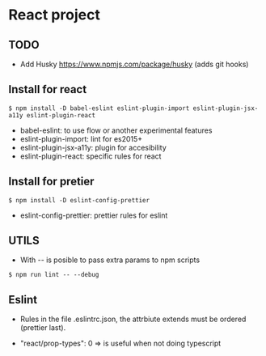 # React project

## TODO

- Add Husky https://www.npmjs.com/package/husky (adds git hooks)

## Install for react

```
$ npm install -D babel-eslint eslint-plugin-import eslint-plugin-jsx-a11y eslint-plugin-react
```

- babel-eslint: to use flow or another experimental features
- eslint-plugin-import: lint for es2015+
- eslint-plugin-jsx-a11y: plugin for accesibility
- eslint-plugin-react: specific rules for react

## Install for pretier

```
$ npm install -D eslint-config-prettier
```

- eslint-config-prettier: prettier rules for eslint

## UTILS

- With _--_ is posible to pass extra params to npm scripts

```
$ npm run lint -- --debug
```

## Eslint

- Rules in the file .eslintrc.json, the attrbiute extends must be ordered (prettier last).

- "react/prop-types": 0 => is useful when not doing typescript
